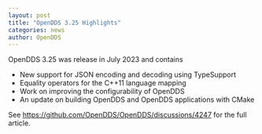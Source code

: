 ```yaml
---
layout: post
title: "OpenDDS 3.25 Highlights"
categories: news
author: OpenDDS
---
```


OpenDDS 3.25 was release in July 2023 and contains

* New support for JSON encoding and decoding using TypeSupport
* Equality operators for the C++11 language mapping
* Work on improving the configurability of OpenDDS
* An update on building OpenDDS and OpenDDS applications with CMake

See https://github.com/OpenDDS/OpenDDS/discussions/4247 for the full article.
